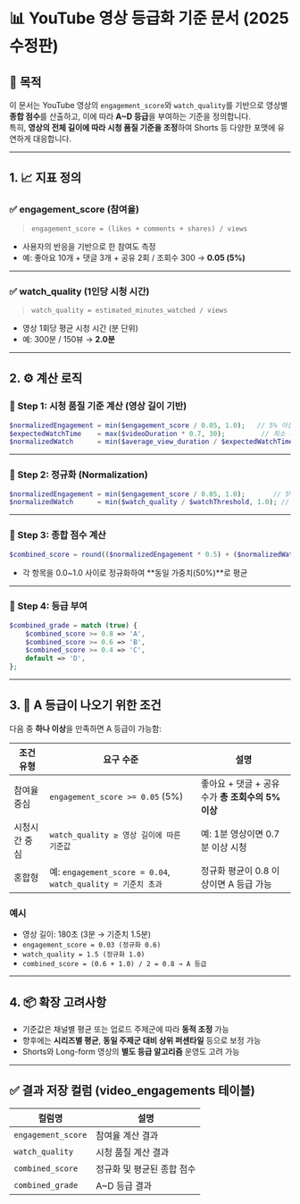 
# 📊 YouTube 영상 등급화 기준 문서 (2025 수정판)

## 🎯 목적
이 문서는 YouTube 영상의 `engagement_score`와 `watch_quality`를 기반으로 영상별 **종합 점수**를 산출하고, 이에 따라 **A~D 등급**을 부여하는 기준을 정의합니다.  
특히, **영상의 전체 길이에 따라 시청 품질 기준을 조정**하여 Shorts 등 다양한 포맷에 유연하게 대응합니다.

---

## 1. 📈 지표 정의

### ✅ engagement_score (참여율)
> `engagement_score = (likes + comments + shares) / views`

- 사용자의 반응을 기반으로 한 참여도 측정  
- 예: 좋아요 10개 + 댓글 3개 + 공유 2회 / 조회수 300 → **0.05 (5%)**

---

### ✅ watch_quality (1인당 시청 시간)
> `watch_quality = estimated_minutes_watched / views`

- 영상 1회당 평균 시청 시간 (분 단위)
- 예: 300분 / 150뷰 → **2.0분**

---

## 2. ⚙️ 계산 로직

### 📌 Step 1: 시청 품질 기준 계산 (영상 길이 기반)

```php
$normalizedEngagement = min($engagement_score / 0.05, 1.0);   // 5% 이상이면 최대치
$expectedWatchTime    = max($videoDuration * 0.7, 30);         // 최소 기대치 30초
$normalizedWatch      = min($average_view_duration / $expectedWatchTime, 1.0);
```

---

### 📌 Step 2: 정규화 (Normalization)

```php
$normalizedEngagement = min($engagement_score / 0.05, 1.0);       // 5% 이상이면 최대 1.0
$normalizedWatch      = min($watch_quality / $watchThreshold, 1.0); // 영상 길이에 따른 기준 분모
```

---

### 📌 Step 3: 종합 점수 계산

```php
$combined_score = round(($normalizedEngagement * 0.5) + ($normalizedWatch * 0.5), 2);
```

- 각 항목을 0.0~1.0 사이로 정규화하여 **동일 가중치(50%)**로 평균

---

### 📌 Step 4: 등급 부여

```php
$combined_grade = match (true) {
    $combined_score >= 0.8 => 'A',
    $combined_score >= 0.6 => 'B',
    $combined_score >= 0.4 => 'C',
    default => 'D',
};
```

---

## 3. 🧠 A 등급이 나오기 위한 조건

다음 중 **하나 이상**을 만족하면 A 등급이 가능함:

| 조건 유형 | 요구 수준 | 설명 |
|-----------|-----------|------|
| 참여율 중심 | `engagement_score >= 0.05` (5%) | 좋아요 + 댓글 + 공유 수가 **총 조회수의 5% 이상** |
| 시청시간 중심 | `watch_quality ≥ 영상 길이에 따른 기준값` | 예: 1분 영상이면 0.7분 이상 시청 |
| 혼합형 | 예: `engagement_score = 0.04`, `watch_quality = 기준치 초과` | 정규화 평균이 0.8 이상이면 A 등급 가능 |

### 예시

- 영상 길이: 180초 (3분 → 기준치 1.5분)
- `engagement_score = 0.03 (정규화 0.6)`
- `watch_quality = 1.5 (정규화 1.0)`
- `combined_score = (0.6 + 1.0) / 2 = 0.8 → A 등급`

---

## 4. 📦 확장 고려사항

- 기준값은 채널별 평균 또는 업로드 주제군에 따라 **동적 조정** 가능
- 향후에는 **시리즈별 평균**, **동일 주제군 대비 상위 퍼센타일** 등으로 보정 가능
- Shorts와 Long-form 영상의 **별도 등급 알고리즘** 운영도 고려 가능

---

## ✅ 결과 저장 컬럼 (video_engagements 테이블)

| 컬럼명             | 설명                          |
|--------------------|-------------------------------|
| `engagement_score` | 참여율 계산 결과              |
| `watch_quality`    | 시청 품질 계산 결과           |
| `combined_score`   | 정규화 및 평균된 종합 점수    |
| `combined_grade`   | A~D 등급 결과                 |
